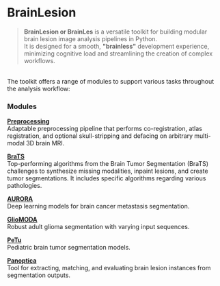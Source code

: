 # BrainLesion 

>**BrainLesion or BrainLes** is a versatile toolkit for building modular brain lesion image analysis pipelines in Python. 
<br>It is designed for a smooth, **"brainless"** development experience, minimizing cognitive load and streamlining the creation of complex workflows. 

<br>
The toolkit offers a range of modules to support various tasks throughout the analysis workflow: 

### Modules 
[**Preprocessing**]( https://github.com/BrainLesion/preprocessing#brainles-preprocessing) 
<br>Adaptable preprocessing pipeline that performs co-registration, atlas registration, and optional skull-stripping and defacing on arbitrary multi-modal 3D brain MRI. 

[**BraTS**](https://github.com/BrainLesion/BraTS#brats)
<br>Top-performing algorithms from the Brain Tumor Segmentation (BraTS) challenges to synthesize missing modalities, inpaint lesions, and create tumor segmentations. It includes specific algorithms regarding various pathologies. 

[**AURORA**](https://github.com/BrainLesion/AURORA#aurora) 
<br>Deep learning models for brain cancer metastasis segmentation.

[**GlioMODA**](https://github.com/BrainLesion/GlioMODA#gliomoda)
<br>Robust adult glioma segmentation with varying input sequences.

[**PeTu**](https://github.com/BrainLesion/PeTu/tree/main#petu) 
<br>Pediatric brain tumor segmentation models. 

[**Panoptica**]( https://github.com/BrainLesion/panoptica#panoptica) 
<br> Tool for extracting, matching, and evaluating brain lesion instances from segmentation outputs.

<!-- ### Citation
If you use BraTS Toolkit, please cite: 
TODO Link (when the paper is on ArXiv) 
```
Add here BibTex
```
-->
